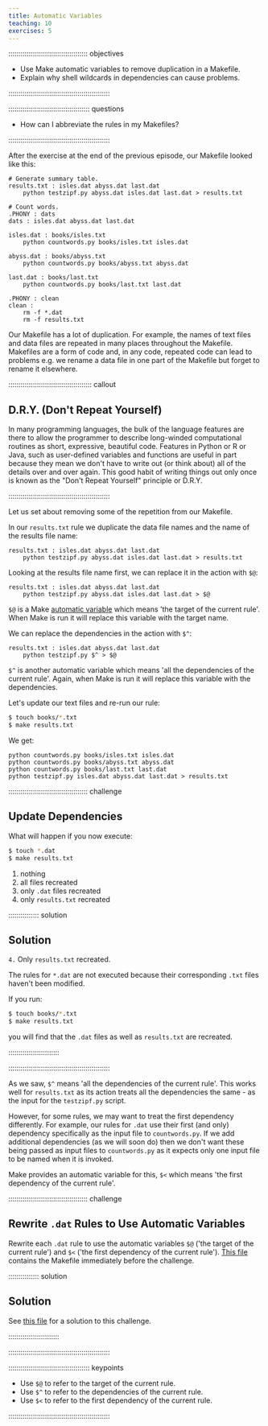 ```yaml
---
title: Automatic Variables
teaching: 10
exercises: 5
---
```


::::::::::::::::::::::::::::::::::::::: objectives

- Use Make automatic variables to remove duplication in a Makefile.
- Explain why shell wildcards in dependencies can cause problems.

::::::::::::::::::::::::::::::::::::::::::::::::::

:::::::::::::::::::::::::::::::::::::::: questions

- How can I abbreviate the rules in my Makefiles?

::::::::::::::::::::::::::::::::::::::::::::::::::

After the exercise at the end of the previous episode, our Makefile looked like
this:

```make
# Generate summary table.
results.txt : isles.dat abyss.dat last.dat
	python testzipf.py abyss.dat isles.dat last.dat > results.txt

# Count words.
.PHONY : dats
dats : isles.dat abyss.dat last.dat

isles.dat : books/isles.txt
	python countwords.py books/isles.txt isles.dat

abyss.dat : books/abyss.txt
	python countwords.py books/abyss.txt abyss.dat

last.dat : books/last.txt
	python countwords.py books/last.txt last.dat

.PHONY : clean
clean :
	rm -f *.dat
	rm -f results.txt
```

Our Makefile has a lot of duplication. For example, the names of text
files and data files are repeated in many places throughout the
Makefile. Makefiles are a form of code and, in any code, repeated code
can lead to problems e.g. we rename a data file in one part of the
Makefile but forget to rename it elsewhere.

:::::::::::::::::::::::::::::::::::::::::  callout

## D.R.Y. (Don't Repeat Yourself)

In many programming languages, the bulk of the language features are
there to allow the programmer to describe long-winded computational
routines as short, expressive, beautiful code.  Features in Python
or R or Java, such as user-defined variables and functions are useful in
part because they mean we don't have to write out (or think about)
all of the details over and over again.  This good habit of writing
things out only once is known as the "Don't Repeat Yourself"
principle or D.R.Y.


::::::::::::::::::::::::::::::::::::::::::::::::::

Let us set about removing some of the repetition from our Makefile.

In our `results.txt` rule we duplicate the data file names and the
name of the results file name:

```make
results.txt : isles.dat abyss.dat last.dat
	python testzipf.py abyss.dat isles.dat last.dat > results.txt
```

Looking at the results file name first, we can replace it in the action
with `$@`:

```make
results.txt : isles.dat abyss.dat last.dat
	python testzipf.py abyss.dat isles.dat last.dat > $@
```

`$@` is a Make
[automatic variable](../learners/reference.md#automatic-variable)
which means 'the target of the current rule'. When Make is run it will
replace this variable with the target name.

We can replace the dependencies in the action with `$^`:

```make
results.txt : isles.dat abyss.dat last.dat
	python testzipf.py $^ > $@
```

`$^` is another automatic variable which means 'all the dependencies
of the current rule'. Again, when Make is run it will replace this
variable with the dependencies.

Let's update our text files and re-run our rule:

```bash
$ touch books/*.txt
$ make results.txt
```

We get:

```output
python countwords.py books/isles.txt isles.dat
python countwords.py books/abyss.txt abyss.dat
python countwords.py books/last.txt last.dat
python testzipf.py isles.dat abyss.dat last.dat > results.txt
```

:::::::::::::::::::::::::::::::::::::::  challenge

## Update Dependencies

What will happen if you now execute:

```bash
$ touch *.dat
$ make results.txt
```

1. nothing
2. all files recreated
3. only `.dat` files recreated
4. only `results.txt` recreated

:::::::::::::::  solution

## Solution

`4.` Only `results.txt` recreated.

The rules for `*.dat` are not executed because their corresponding `.txt` files
haven't been modified.

If you run:

```bash
$ touch books/*.txt
$ make results.txt
```

you will find that the `.dat` files as well as `results.txt` are recreated.



:::::::::::::::::::::::::

::::::::::::::::::::::::::::::::::::::::::::::::::

As we saw, `$^` means 'all the dependencies of the current rule'. This
works well for `results.txt` as its action treats all the dependencies
the same - as the input for the `testzipf.py` script.

However, for some rules, we may want to treat the first dependency
differently. For example, our rules for `.dat` use their first (and
only) dependency specifically as the input file to `countwords.py`. If
we add additional dependencies (as we will soon do) then we don't want
these being passed as input files to `countwords.py` as it expects only
one input file to be named when it is invoked.

Make provides an automatic variable for this, `$<` which means 'the
first dependency of the current rule'.

:::::::::::::::::::::::::::::::::::::::  challenge

## Rewrite `.dat` Rules to Use Automatic Variables

Rewrite each `.dat` rule to use the automatic variables `$@` ('the
target of the current rule') and `$<` ('the first dependency of the
current rule').
[This file](code/03-variables/Makefile) contains
the Makefile immediately before the challenge.

:::::::::::::::  solution

## Solution

See [this file](code/03-variables-challenge/Makefile)
for a solution to this challenge.



:::::::::::::::::::::::::

::::::::::::::::::::::::::::::::::::::::::::::::::

:::::::::::::::::::::::::::::::::::::::: keypoints

- Use `$@` to refer to the target of the current rule.
- Use `$^` to refer to the dependencies of the current rule.
- Use `$<` to refer to the first dependency of the current rule.

::::::::::::::::::::::::::::::::::::::::::::::::::


